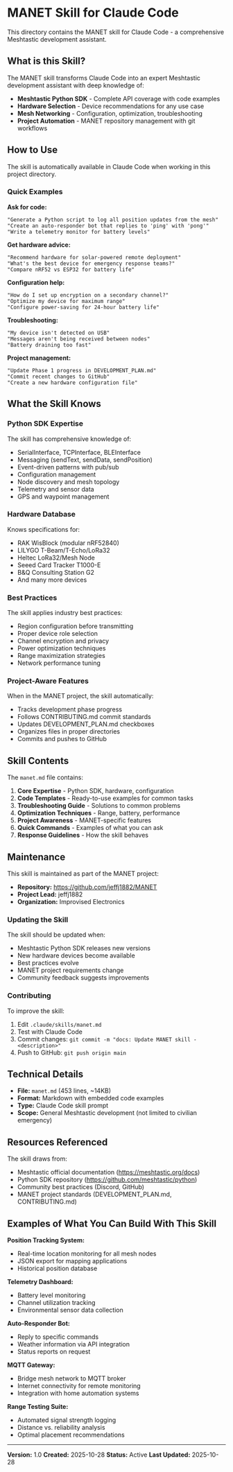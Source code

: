 # MANET Skill for Claude Code

This directory contains the MANET skill for Claude Code - a comprehensive Meshtastic development assistant.

## What is this Skill?

The MANET skill transforms Claude Code into an expert Meshtastic development assistant with deep knowledge of:

- **Meshtastic Python SDK** - Complete API coverage with code examples
- **Hardware Selection** - Device recommendations for any use case
- **Mesh Networking** - Configuration, optimization, troubleshooting
- **Project Automation** - MANET repository management with git workflows

## How to Use

The skill is automatically available in Claude Code when working in this project directory.

### Quick Examples

**Ask for code:**
```
"Generate a Python script to log all position updates from the mesh"
"Create an auto-responder bot that replies to 'ping' with 'pong'"
"Write a telemetry monitor for battery levels"
```

**Get hardware advice:**
```
"Recommend hardware for solar-powered remote deployment"
"What's the best device for emergency response teams?"
"Compare nRF52 vs ESP32 for battery life"
```

**Configuration help:**
```
"How do I set up encryption on a secondary channel?"
"Optimize my device for maximum range"
"Configure power-saving for 24-hour battery life"
```

**Troubleshooting:**
```
"My device isn't detected on USB"
"Messages aren't being received between nodes"
"Battery draining too fast"
```

**Project management:**
```
"Update Phase 1 progress in DEVELOPMENT_PLAN.md"
"Commit recent changes to GitHub"
"Create a new hardware configuration file"
```

## What the Skill Knows

### Python SDK Expertise

The skill has comprehensive knowledge of:
- SerialInterface, TCPInterface, BLEInterface
- Messaging (sendText, sendData, sendPosition)
- Event-driven patterns with pub/sub
- Configuration management
- Node discovery and mesh topology
- Telemetry and sensor data
- GPS and waypoint management

### Hardware Database

Knows specifications for:
- RAK WisBlock (modular nRF52840)
- LILYGO T-Beam/T-Echo/LoRa32
- Heltec LoRa32/Mesh Node
- Seeed Card Tracker T1000-E
- B&Q Consulting Station G2
- And many more devices

### Best Practices

The skill applies industry best practices:
- Region configuration before transmitting
- Proper device role selection
- Channel encryption and privacy
- Power optimization techniques
- Range maximization strategies
- Network performance tuning

### Project-Aware Features

When in the MANET project, the skill automatically:
- Tracks development phase progress
- Follows CONTRIBUTING.md commit standards
- Updates DEVELOPMENT_PLAN.md checkboxes
- Organizes files in proper directories
- Commits and pushes to GitHub

## Skill Contents

The `manet.md` file contains:

1. **Core Expertise** - Python SDK, hardware, configuration
2. **Code Templates** - Ready-to-use examples for common tasks
3. **Troubleshooting Guide** - Solutions to common problems
4. **Optimization Techniques** - Range, battery, performance
5. **Project Awareness** - MANET-specific features
6. **Quick Commands** - Examples of what you can ask
7. **Response Guidelines** - How the skill behaves

## Maintenance

This skill is maintained as part of the MANET project:
- **Repository:** https://github.com/jeffj1882/MANET
- **Project Lead:** jeffj1882
- **Organization:** Improvised Electronics

### Updating the Skill

The skill should be updated when:
- Meshtastic Python SDK releases new versions
- New hardware devices become available
- Best practices evolve
- MANET project requirements change
- Community feedback suggests improvements

### Contributing

To improve the skill:
1. Edit `.claude/skills/manet.md`
2. Test with Claude Code
3. Commit changes: `git commit -m "docs: Update MANET skill - <description>"`
4. Push to GitHub: `git push origin main`

## Technical Details

- **File:** `manet.md` (453 lines, ~14KB)
- **Format:** Markdown with embedded code examples
- **Type:** Claude Code skill prompt
- **Scope:** General Meshtastic development (not limited to civilian emergency)

## Resources Referenced

The skill draws from:
- Meshtastic official documentation (https://meshtastic.org/docs)
- Python SDK repository (https://github.com/meshtastic/python)
- Community best practices (Discord, GitHub)
- MANET project standards (DEVELOPMENT_PLAN.md, CONTRIBUTING.md)

## Examples of What You Can Build With This Skill

**Position Tracking System:**
- Real-time location monitoring for all mesh nodes
- JSON export for mapping applications
- Historical position database

**Telemetry Dashboard:**
- Battery level monitoring
- Channel utilization tracking
- Environmental sensor data collection

**Auto-Responder Bot:**
- Reply to specific commands
- Weather information via API integration
- Status reports on request

**MQTT Gateway:**
- Bridge mesh network to MQTT broker
- Internet connectivity for remote monitoring
- Integration with home automation systems

**Range Testing Suite:**
- Automated signal strength logging
- Distance vs. reliability analysis
- Optimal placement recommendations

---

**Version:** 1.0
**Created:** 2025-10-28
**Status:** Active
**Last Updated:** 2025-10-28
